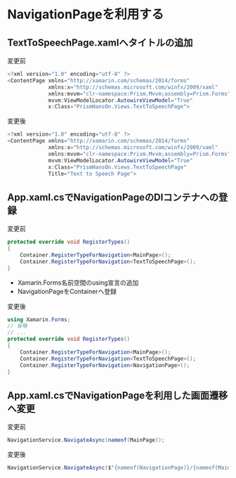 # NavigationPageを利用する

## TextToSpeechPage.xamlへタイトルの追加  

変更前
```cs
<?xml version="1.0" encoding="utf-8" ?>
<ContentPage xmlns="http://xamarin.com/schemas/2014/forms"
             xmlns:x="http://schemas.microsoft.com/winfx/2009/xaml"
             xmlns:mvvm="clr-namespace:Prism.Mvvm;assembly=Prism.Forms"
             mvvm:ViewModelLocator.AutowireViewModel="True"
             x:Class="PrismHansOn.Views.TextToSpeechPage">
```

変更後
```cs
<?xml version="1.0" encoding="utf-8" ?>
<ContentPage xmlns="http://xamarin.com/schemas/2014/forms"
             xmlns:x="http://schemas.microsoft.com/winfx/2009/xaml"
             xmlns:mvvm="clr-namespace:Prism.Mvvm;assembly=Prism.Forms"
             mvvm:ViewModelLocator.AutowireViewModel="True"
             x:Class="PrismHansOn.Views.TextToSpeechPage"
             Title="Text to Speech Page">
```

## App.xaml.csでNavigationPageのDIコンテナへの登録  

変更前  
```cs
protected override void RegisterTypes()
{
    Container.RegisterTypeForNavigation<MainPage>();
    Container.RegisterTypeForNavigation<TextToSpeechPage>();
}
```

* Xamarin.Forms名前空間のusing宣言の追加  
* NavigationPageをContainerへ登録  

変更後  
```cs
using Xamarin.Forms;
// 省略
// ...
protected override void RegisterTypes()
{
    Container.RegisterTypeForNavigation<MainPage>();
    Container.RegisterTypeForNavigation<TextToSpeechPage>();
    Container.RegisterTypeForNavigation<NavigationPage>();
}
```

## App.xaml.csでNavigationPageを利用した画面遷移へ変更  

変更前  
```cs
NavigationService.NavigateAsync(nameof(MainPage));
```

変更後
```cs
NavigationService.NavigateAsync($"{nameof(NavigationPage)}/{nameof(MainPage)}");
```  

